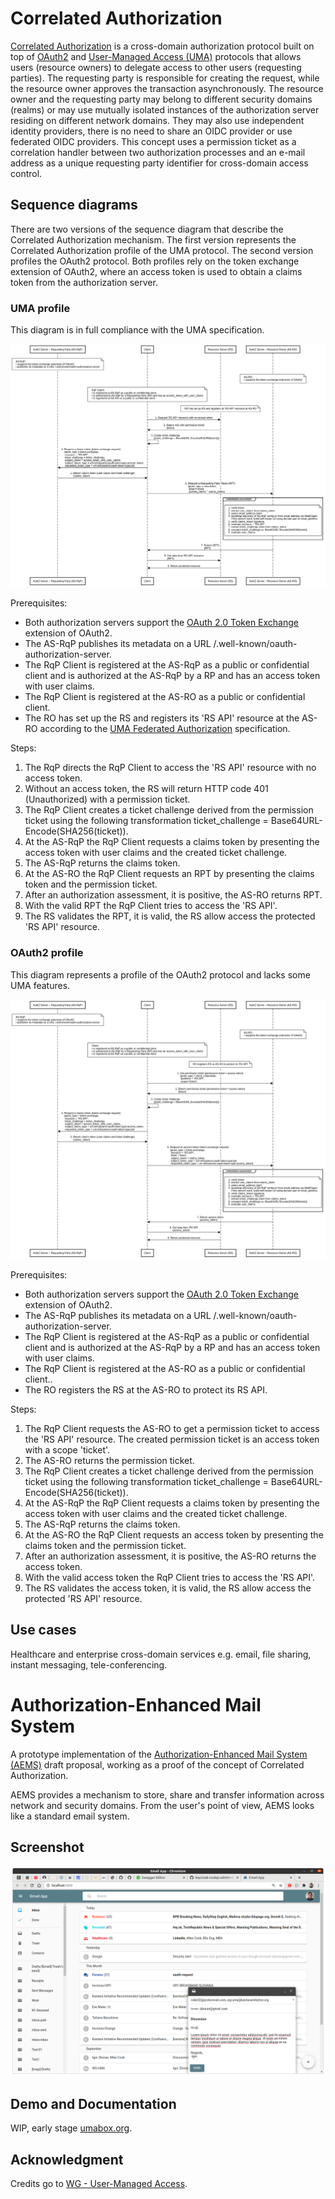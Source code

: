 # Correlated Authorization

[Correlated Authorization][3] is a cross-domain authorization protocol built on top of [OAuth2][1] and [User-Managed Access (UMA)][2] protocols that allows users (resource owners) to delegate access to other users (requesting parties). The requesting party is responsible for creating the request, while the resource owner approves the transaction asynchronously. The resource owner and the requesting party may belong to different security domains (realms) or may use mutually isolated instances of the authorization server residing on different network domains. They may also use independent identity providers, there is no need to share an OIDC provider or use federated OIDC providers. This concept uses a permission ticket as a correlation handler between two authorization processes and an e-mail address as a unique requesting party identifier for cross-domain access control.

## Sequence diagrams

There are two versions of the sequence diagram that describe the Correlated Authorization mechanism. The first version represents the Correlated Authorization profile of the UMA protocol. The second version profiles the OAuth2 protocol. Both profiles rely on the token exchange extension of OAuth2, where an access token is used to obtain a claims token from the authorization server.

### UMA profile

This diagram is in full compliance with the UMA specification.

![Sequence Diagram - UMA](./images/correlated-authz-uma.png)

Prerequisites:

* Both authorization servers support the [OAuth 2.0 Token Exchange][5] extension of OAuth2.
* The AS-RqP publishes its metadata on a URL /.well-known/oauth-authorization-server.
* The RqP Client is registered at the AS-RqP as a public or confidential client and is authorized at the AS-RqP by a RP and has an access token with user claims.
* The RqP Client is registered at the AS-RO as a public or confidential client.
* The RO has set up the RS and registers its 'RS API' resource at the AS-RO according to the [UMA Federated Authorization][6] specification.

Steps:

1. The RqP directs the RqP Client to access the 'RS API' resource with no access token.
2. Without an access token, the RS will return HTTP code 401 (Unauthorized) with a permission ticket.
3. The RqP Client creates a ticket challenge derived from the permission ticket using the following transformation ticket_challenge = Base64URL-Encode(SHA256(ticket)).
4. At the AS-RqP the RqP Client requests a claims token by presenting the access token with user claims and the created ticket challenge.
5. The AS-RqP returns the claims token.
6. At the AS-RO the RqP Client requests an RPT by presenting the claims token and the permission ticket.
7. After an authorization assessment, it is positive, the AS-RO returns RPT.
8. With the valid RPT the RqP Client tries to access the 'RS API'.
9. The RS validates the RPT, it is valid, the RS allow access the protected 'RS API' resource. 

### OAuth2 profile

This diagram represents a profile of the OAuth2 protocol and lacks some UMA features.

![Sequence Diagram - OAuth2](./images/correlated-authz-oauth2.png)

Prerequisites:

* Both authorization servers support the [OAuth 2.0 Token Exchange][5] extension of OAuth2.
* The AS-RqP publishes its metadata on a URL /.well-known/oauth-authorization-server.
* The RqP Client is registered at the AS-RqP as a public or confidential client and is authorized at the AS-RqP by a RP and has an access token with user claims.
* The RqP Client is registered at the AS-RO as a public or confidential client..
* The RO registers the RS at the AS-RO to protect its RS API.

Steps:

1. The RqP Client requests the AS-RO to get a permission ticket to access the 'RS API' resource. The created permission ticket is an access token with a scope 'ticket'.
2. The AS-RO returns the permission ticket.
3. The RqP Client creates a ticket challenge derived from the permission ticket using the following transformation ticket_challenge = Base64URL-Encode(SHA256(ticket)).
4. At the AS-RqP the RqP Client requests a claims token by presenting the access token with user claims and the created ticket challenge.
5. The AS-RqP returns the claims token.
6. At the AS-RO the RqP Client requests an access token by presenting the claims token and the permission ticket.
7. After an authorization assessment, it is positive, the AS-RO returns the access token.
8. With the valid access token the RqP Client tries to access the 'RS API'.
9. The RS validates the access token, it is valid, the RS allow access the protected 'RS API' resource.

## Use cases

Healthcare and enterprise cross-domain services e.g. email, file sharing, instant messaging, tele-conferencing.

# Authorization-Enhanced Mail System

A prototype implementation of the [Authorization-Enhanced Mail System (AEMS)][4] draft proposal, working as a proof of the concept of Correlated Authorization.

AEMS provides a mechanism to store, share and transfer information across network and security domains. From the user's point of view, AEMS looks like a standard email system.

## Screenshot

![GUI](./images/gui.png)
## Demo and Documentation

WIP, early stage [umabox.org][7].

## Acknowledgment

Credits go to [WG - User-Managed Access][8].

[1]: https://datatracker.ietf.org/doc/html/rfc6749
[2]: https://en.wikipedia.org/wiki/User-Managed_Access
[3]: https://github.com/uma-email/proposal/blob/master/correlated-authorization-draft-00.pdf
[4]: https://github.com/uma-email/proposal/blob/master/authorization-enhanced-mail-system-draft-02.pdf
[5]: https://www.rfc-editor.org/rfc/rfc8693.html
[6]: https://docs.kantarainitiative.org/uma/wg/rec-oauth-uma-federated-authz-2.0.html
[7]: https://www.umabox.org
[8]: https://kantarainitiative.org/confluence/display/uma/Home
